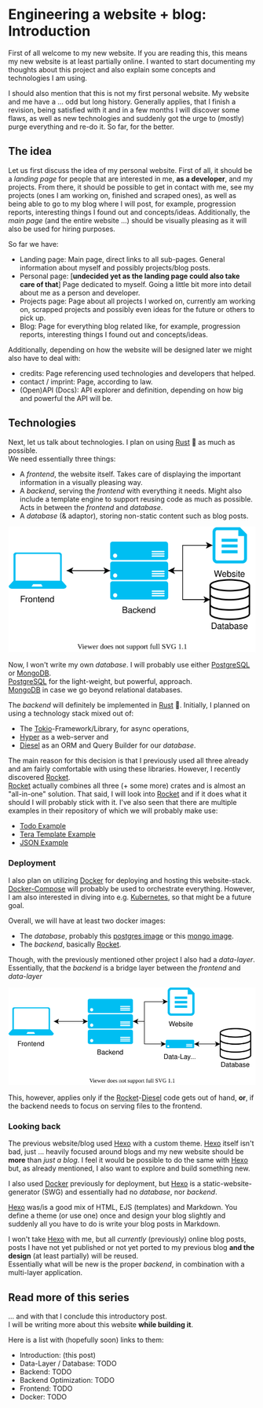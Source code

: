 # Engineering a website + blog: Introduction

First of all welcome to my new website.
If you are reading this, this means my new website is at least partially online.
I wanted to start documenting my thoughts about this project and also explain some concepts and technologies I am using.

I should also mention that this is not my first personal website.
My website and me have a ... odd but long history.
Generally applies, that I finish a revision, being satisfied with it and in a few months I will discover some flaws, as well as new technologies and suddenly got the urge to (mostly) purge everything and re-do it.
So far, for the better.

## The idea

Let us first discuss the idea of my personal website.
First of all, it should be a _landing page_ for people that are interested in me, **as a developer**, and my projects.
From there, it should be possible to get in contact with me, see my projects (ones I am working on, finished and scraped ones), as well as being able to go to my blog where I will post, for example, progression reports, interesting things I found out and concepts/ideas.
Additionally, the _main page_ (and the entire website ...) should be visually pleasing as it will also be used for hiring purposes.

So far we have:

- Landing page: Main page, direct links to all sub-pages. General information about myself and possibly projects/blog posts.
- Personal page: [**undecided yet as the landing page could also take care of that**] Page dedicated to myself. Going a little bit more into detail about me as a person and developer.
- Projects page: Page about all projects I worked on, currently am working on, scrapped projects and possibly even ideas for the future or others to pick up.
- Blog: Page for everything blog related like, for example, progression reports, interesting things I found out and concepts/ideas.

Additionally, depending on how the website will be designed later we might also have to deal with:

- credits: Page referencing used technologies and developers that helped.
- contact / imprint: Page, according to law.
- (Open)API (Docs): API explorer and definition, depending on how big and powerful the API will be.

## Technologies

Next, let us talk about technologies.
I plan on using [Rust] 🦀 as much as possible.  
We need essentially three things:

- A _frontend_, the website itself. Takes care of displaying the important information in a visually pleasing way.
- A _backend_, serving the _frontend_ with everything it needs. Might also include a template engine to support reusing code as much as possible. Acts in between the _frontend_ and _database_.
- A _database_ (& adaptor), storing non-static content such as blog posts.

![Module Graph](./modules_graph.drawio.svg)

Now, I won't write my own _database_.
I will probably use either [PostgreSQL] or [MongoDB].  
[PostgreSQL] for the light-weight, but powerful, approach.  
[MongoDB] in case we go beyond relational databases.

The _backend_ will definitely be implemented in [Rust] 🦀.
Initially, I planned on using a technology stack mixed out of:

- The [Tokio]-Framework/Library, for async operations,
- [Hyper] as a web-server and
- [Diesel] as an ORM and Query Builder for our _database_.

The main reason for this decision is that I previously used all three already and am fairly comfortable with using these libraries.
However, I recently discovered [Rocket].  
[Rocket] actually combines all three (+ some more) crates and is almost an "all-in-one" solution.
That said, I will look into [Rocket] and if it does what it should I will probably stick with it.
I've also seen that there are multiple examples in their repository of which we will probably make use:

- [Todo Example](https://github.com/SergioBenitez/Rocket/tree/master/examples/todo)
- [Tera Template Example](https://github.com/SergioBenitez/Rocket/tree/master/examples/tera_templates)
- [JSON Example](https://github.com/SergioBenitez/Rocket/tree/master/examples/json)

### Deployment

I also plan on utilizing [Docker] for deploying and hosting this website-stack.
[Docker-Compose] will probably be used to orchestrate everything.
However, I am also interested in diving into e.g. [Kubernetes], so that might be a future goal.

Overall, we will have at least two docker images:

- The _database_, probably this [postgres image](https://hub.docker.com/_/postgres) or this [mongo image](https://hub.docker.com/_/mongo).
- The _backend_, basically [Rocket].

Though, with the previously mentioned other project I also had a _data-layer_.
Essentially, that the _backend_ is a bridge layer between the _frontend_ and _data-layer_

![Module Graph](./modules_graph_extended.drawio.svg)

This, however, applies only if the [Rocket]-[Diesel] code gets out of hand, **or**, if the backend needs to focus on serving files to the frontend.

### Looking back

The previous website/blog used [Hexo] with a custom theme.
[Hexo] itself isn't bad, just ... heavily focused around blogs and my new website should be **more** than _just a blog_.
I feel it would be possible to do the same with [Hexo] but, as already mentioned, I also want to explore and build something new.

I also used [Docker] previously for deployment, but [Hexo] is a static-website-generator (SWG) and essentially had no _database_, nor _backend_.

[Hexo] was/is a good mix of HTML, EJS (templates) and Markdown.
You define a theme (or use one) once and design your blog slightly and suddenly all you have to do is write your blog posts in Markdown.

I won't take [Hexo] with me, but all _currently_ (previously) online blog posts, posts I have not yet published or not yet ported to my previous blog **and the design** (at least partially) will be reused.  
Essentially what will be new is the proper _backend_, in combination with a multi-layer application.

## Read more of this series

... and with that I conclude this introductory post.  
I will be writing more about this website **while building it**.

Here is a list with (hopefully soon) links to them:

- Introduction: (this post)
- Data-Layer / Database: TODO
- Backend: TODO
- Backend Optimization: TODO
- Frontend: TODO
- Docker: TODO

[rust]: https://www.rust-lang.org
[postgresql]: https://www.postgresql.org
[mongodb]: https://www.mongodb.com
[tokio]: http://tokio.rs
[diesel]: http://diesel.rs
[hyper]: https://hyper.rs
[rocket]: https://rocket.rs
[docker]: https://docker.com
[docker-compose]: https://docs.docker.com/compose/
[kubernetes]: https://kubernetes.io
[hexo]: https://hexo.io
